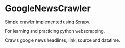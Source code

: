 # GoogleNewsCrawler

Simple crawler implemented using Scrapy.

For learning and practicing python webscrapping.

Crawls google news headlines, link, source and datatime.


